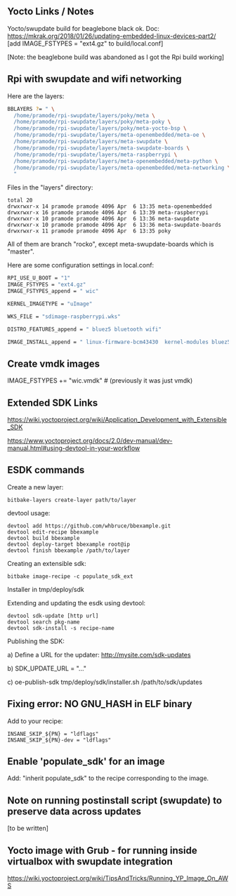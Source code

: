 ## Yocto Links / Notes


Yocto/swupdate build for beaglebone black ok.
Doc: https://mkrak.org/2018/01/26/updating-embedded-linux-devices-part2/
[add IMAGE_FSTYPES = "ext4.gz" to build/local.conf]

[Note: the beaglebone build was abandoned as I got the Rpi build working]

## Rpi with swupdate and wifi networking

Here are the layers:

```bash
BBLAYERS ?= " \
  /home/pramode/rpi-swupdate/layers/poky/meta \
  /home/pramode/rpi-swupdate/layers/poky/meta-poky \
  /home/pramode/rpi-swupdate/layers/poky/meta-yocto-bsp \
  /home/pramode/rpi-swupdate/layers/meta-openembedded/meta-oe \
  /home/pramode/rpi-swupdate/layers/meta-swupdate \
  /home/pramode/rpi-swupdate/layers/meta-swupdate-boards \
  /home/pramode/rpi-swupdate/layers/meta-raspberrypi \
  /home/pramode/rpi-swupdate/layers/meta-openembedded/meta-python \
  /home/pramode/rpi-swupdate/layers/meta-openembedded/meta-networking \
  "
```

Files in the "layers" directory:

```
total 20
drwxrwxr-x 14 pramode pramode 4096 Apr  6 13:35 meta-openembedded
drwxrwxr-x 16 pramode pramode 4096 Apr  6 13:39 meta-raspberrypi
drwxrwxr-x 10 pramode pramode 4096 Apr  6 13:36 meta-swupdate
drwxrwxr-x 10 pramode pramode 4096 Apr  6 13:36 meta-swupdate-boards
drwxrwxr-x 11 pramode pramode 4096 Apr  6 13:35 poky
```

All of them are branch "rocko", except meta-swupdate-boards which is "master".


Here are some configuration settings in local.conf:

```bash
RPI_USE_U_BOOT = "1"
IMAGE_FSTYPES = "ext4.gz"
IMAGE_FSTYPES_append = " wic"

KERNEL_IMAGETYPE = "uImage"

WKS_FILE = "sdimage-raspberrypi.wks"

DISTRO_FEATURES_append = " bluez5 bluetooth wifi"

IMAGE_INSTALL_append = " linux-firmware-bcm43430  kernel-modules bluez5 i2c-tools python-smbus bridge-utils hostapd dhcp-server iptables wpa-supplicant crda iw wireless-tools dhcp-client"
```
## Create vmdk images

IMAGE_FSTYPES += "wic.vmdk"    # (previously it was just vmdk)

## Extended SDK Links

https://wiki.yoctoproject.org/wiki/Application_Development_with_Extensible_SDK

https://www.yoctoproject.org/docs/2.0/dev-manual/dev-manual.html#using-devtool-in-your-workflow

## ESDK commands

Create a new layer:

```
bitbake-layers create-layer path/to/layer
```

devtool usage:

```
devtool add https://github.com/whbruce/bbexample.git
devtool edit-recipe bbexample
devtool build bbexample
devtool deploy-target bbexample root@ip
devtool finish bbexample /path/to/layer
```

Creating an extensible sdk:

```
bitbake image-recipe -c populate_sdk_ext
```
Installer in tmp/deploy/sdk


Extending and updating the esdk using devtool:

```
devtool sdk-update [http url]
devtool search pkg-name
devtool sdk-install -s recipe-name
```
Publishing the SDK:

a) Define a URL for the updater: http://mysite.com/sdk-updates

b) SDK_UPDATE_URL = "..."

c) oe-publish-sdk tmp/deploy/sdk/installer.sh /path/to/sdk/updates


## Fixing error: NO GNU_HASH in ELF binary

Add to your recipe:

```
INSANE_SKIP_${PN} = "ldflags"
INSANE_SKIP_${PN}-dev = "ldflags"
```

## Enable 'populate_sdk' for an image

Add: "inherit populate_sdk" to the recipe corresponding to the image.

## Note on running postinstall script (swupdate) to preserve data across updates

[to be written]

## Yocto image with Grub - for running inside virtualbox with swupdate integration

https://wiki.yoctoproject.org/wiki/TipsAndTricks/Running_YP_Image_On_AWS
